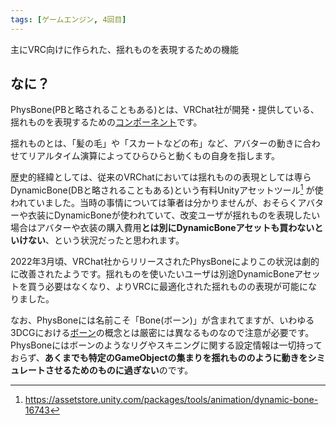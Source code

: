 ```yaml
---
tags: [ゲームエンジン, 4回目]
---
```


主にVRC向けに作られた、揺れものを表現するための機能

## なに？

PhysBone(PBと略されることもある)とは、VRChat社が開発・提供している、揺れものを表現するための[コンポーネント](/docs/索引/ABC/Component)です。

揺れものとは、「髪の毛」や「スカートなどの布」など、アバターの動きに合わせてリアルタイム演算によってひらひらと動くもの自身を指します。

歴史的経緯としては、従来のVRChatにおいては揺れものの表現としては専らDynamicBone(DBと略されることもある)という有料Unityアセットツール[^1] が使われていました。当時の事情については筆者は分かりませんが、おそらくアバターや衣装にDynamicBoneが使われていて、改変ユーザが揺れものを表現したい場合はアバターや衣装の購入費用**とは別にDynamicBoneアセットも買わないといけない**、という状況だったと思われます。

2022年3月頃、VRChat社からリリースされたPhysBoneによりこの状況は劇的に改善されたようです。揺れものを使いたいユーザは別途DynamicBoneアセットを買う必要はなくなり、よりVRCに最適化された揺れものの表現が可能になりました。

なお、PhysBoneには名前こそ「Bone(ボーン)」が含まれてますが、いわゆる3DCGにおける[ボーン](/docs/索引/ABC/Bone)の概念とは厳密には異なるものなので注意が必要です。PhysBoneにはボーンのようなリグやスキニングに関する設定情報は一切持っておらず、**あくまでも特定のGameObjectの集まりを揺れもののように動きをシミュレートさせるためのものに過ぎない**のです。

[^1]: https://assetstore.unity.com/packages/tools/animation/dynamic-bone-16743
